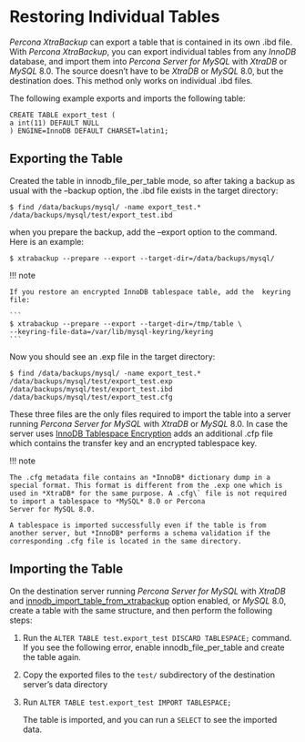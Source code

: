 # Restoring Individual Tables

*Percona XtraBackup* can export a table that is contained in its own .ibd file. With *Percona XtraBackup*, you can export individual tables from any *InnoDB* database, and import them into *Percona Server for MySQL* with *XtraDB* or *MySQL* 8.0. The source doesn’t have to be *XtraDB* or *MySQL* 8.0, but the destination does. This method only works on individual .ibd files.

The following example exports and imports the following table:

```
CREATE TABLE export_test (
a int(11) DEFAULT NULL
) ENGINE=InnoDB DEFAULT CHARSET=latin1;
```

## Exporting the Table

Created the table in innodb_file_per_table mode, so
after taking a backup as usual with the –backup option, the
.ibd file exists in the target directory:

```
$ find /data/backups/mysql/ -name export_test.*
/data/backups/mysql/test/export_test.ibd
```

when you prepare the backup, add the –export option to the
command. Here is an example:

```
$ xtrabackup --prepare --export --target-dir=/data/backups/mysql/
```

!!! note
   
    If you restore an encrypted InnoDB tablespace table, add the  keyring file:

    ```
    $ xtrabackup --prepare --export --target-dir=/tmp/table \
    --keyring-file-data=/var/lib/mysql-keyring/keyring
    ```

Now you should see an .exp file in the target directory:

```
$ find /data/backups/mysql/ -name export_test.*
/data/backups/mysql/test/export_test.exp
/data/backups/mysql/test/export_test.ibd
/data/backups/mysql/test/export_test.cfg
```

These three files are the only files required to import the table into a server running
*Percona Server for MySQL* with *XtraDB* or *MySQL* 8.0. In case the server uses [InnoDB
Tablespace Encryption](http://dev.mysql.com/doc/refman/5.7/en/innodb-tablespace-encryption.html)
adds an additional .cfp file which contains the transfer key and an encrypted tablespace key.

!!! note
   
    The .cfg metadata file contains an *InnoDB* dictionary dump in a special format. This format is different from the .exp one which is
    used in *XtraDB* for the same purpose. A .cfg\` file is not required to import a tablespace to *MySQL* 8.0 or Percona
    Server for MySQL 8.0.

    A tablespace is imported successfully even if the table is from
    another server, but *InnoDB* performs a schema validation if the corresponding .cfg file is located in the same directory.

## Importing the Table

On the destination server running *Percona Server for MySQL* with *XtraDB* and
[innodb_import_table_from_xtrabackup](http://www.percona.com/doc/percona-server/8.0/management/innodb_expand_import.html#innodb_import_table_from_xtrabackup)
option enabled, or *MySQL* 8.0, create a table with the same
structure, and then perform the following steps:


1. Run the `ALTER TABLE test.export_test DISCARD TABLESPACE;` command. If you see the following error, enable innodb_file_per_table and create the table again.

2. Copy the exported files to the `test/` subdirectory of the destination server’s data directory

3. Run `ALTER TABLE test.export_test IMPORT TABLESPACE;`

    The table is imported, and you can run a `SELECT` to see the imported data.
